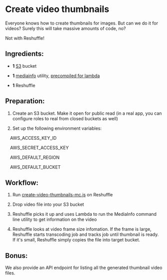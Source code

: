 # Create video thumbnails

Everyone knows how to create thumbnails for images. But can we do it for
videos? Surely this will take massive amounts of code, no?

Not with Reshuffle!

## Ingredients:

* __1__ [S3](https://aws.amazon.com/s3/) bucket

* __1__ [mediainfo](https://mediaarea.net/en/MediaInfo) utility, [precompiled for lambda](https://mediaarea.net/download/binary/mediainfo/20.08/MediaInfo_CLI_20.08_Lambda.zip)

* __1__ Reshuffle

## Preparation:

1. Create an S3 bucket. Make it open for public read (in a real app, you can
configure roles to real from closed buckets as well)

1. Set up the following environment variables:

&nbsp;&nbsp;&nbsp;&nbsp;AWS_ACCESS_KEY_ID

&nbsp;&nbsp;&nbsp;&nbsp;AWS_SECRET_ACCESS_KEY

&nbsp;&nbsp;&nbsp;&nbsp;AWS_DEFAULT_REGION

&nbsp;&nbsp;&nbsp;&nbsp;AWS_DEFAULT_BUCKET

## Workflow:

1. Run [create-video-thumbnails-mc.js](./create-video-thumbnails-mc.js) on Reshuffle

1. Drop video file into your S3 bucket

1. Reshuffle picks it up and uses Lambda to run the MediaInfo command line utility to get information on the video

1. Reshuffle looks at video frame size infomation. If the frame is large,
Reshuffle starts transcoding job and tracks job until thumbnail is ready. If
it's small, Reshuffle simply copies the file into target bucket.

## Bonus:

We also provide an API endpoint for listing all the generated thumbnail video files.
